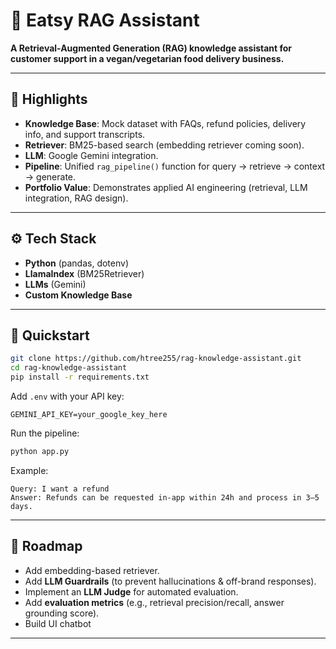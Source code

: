 # 🍃 Eatsy RAG Assistant  

**A Retrieval-Augmented Generation (RAG) knowledge assistant for customer support in a vegan/vegetarian food delivery business.**  

---

## 🔑 Highlights  
- **Knowledge Base**: Mock dataset with FAQs, refund policies, delivery info, and support transcripts.  
- **Retriever**: BM25-based search (embedding retriever coming soon).  
- **LLM**: Google Gemini integration.  
- **Pipeline**: Unified `rag_pipeline()` function for query → retrieve → context → generate.  
- **Portfolio Value**: Demonstrates applied AI engineering (retrieval, LLM integration, RAG design).  

---

## ⚙️ Tech Stack  
- **Python** (pandas, dotenv)  
- **LlamaIndex** (BM25Retriever)  
- **LLMs** (Gemini)  
- **Custom Knowledge Base**  

---

## 🚀 Quickstart  

```bash
git clone https://github.com/htree255/rag-knowledge-assistant.git
cd rag-knowledge-assistant
pip install -r requirements.txt
```

Add `.env` with your API key:  
```
GEMINI_API_KEY=your_google_key_here

```

Run the pipeline:  
```bash
python app.py
```

Example:  
```
Query: I want a refund
Answer: Refunds can be requested in-app within 24h and process in 3–5 days.
```

---

## 🔮 Roadmap  
- Add embedding-based retriever.  
- Add **LLM Guardrails** (to prevent hallucinations & off-brand responses).   
- Implement an **LLM Judge** for automated evaluation.  
- Add **evaluation metrics** (e.g., retrieval precision/recall, answer grounding score). 
- Build UI chatbot

---
